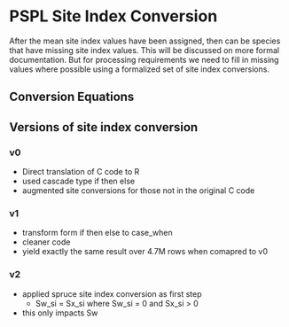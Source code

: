 # PSPL Site Index Conversion

After the mean site index values have been assigned, then can be species that have missing site index values.  This will be discussed on more formal documentation.  But for processing requirements we need to fill in missing values where possible using a formalized set of site index conversions.  

## Conversion Equations




## Versions of site index conversion 

### v0

- Direct translation of C code to R
- used cascade type if then else
- augmented site conversions for those not in the original C code

### v1

- transform form if then else to case_when
- cleaner code
- yield exactly the same result over 4.7M rows when comapred to v0

### v2

- applied spruce site index conversion as first step
	- Sw_si = Sx_si where Sw_si = 0 and Sx_si > 0
- this only impacts Sw
	